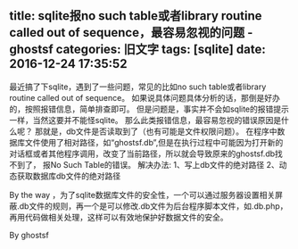 title: sqlite报no such table或者library routine called out of sequence，最容易忽视的问题 - ghostsf
categories: 旧文字
tags: [sqlite]
date: 2016-12-24 17:35:52
---
最近搞了下sqlite，遇到了一些问题，常见的比如no such table或者library routine called out of sequence。
如果说具体问题具体分析的话，那倒是好办的，按照报错信息，简单排查即可。
但是问题是，事实并不会如sqlite的报错提示一样，当然这要并不能怪sqlite。
那么此类报错信息，最容易忽视的错误原因是什么呢？
那就是，db文件是否读取到了（也有可能是文件权限问题）。
在程序中数据库文件使用了相对路径，如“ghostsf.db”,但是在执行过程中可能因为打开新的对话框或者其他程序调用，改变了当前路径，所以就会导致原来的ghostsf.db找不到了， 报No Such Table的错误。
解决办法:
1、写上db文件的绝对路径
2、动态获取数据库db文件的绝对路径

By the way ，为了sqlite数据库文件的安全性，一个可以通过服务器设置相关屏蔽.db文件的规则，再一个是可以修改.db文件为后台程序脚本文件，如.db.php，再用代码做相关处理，这样可以有效地保护好数据文件的安全。

By ghostsf
